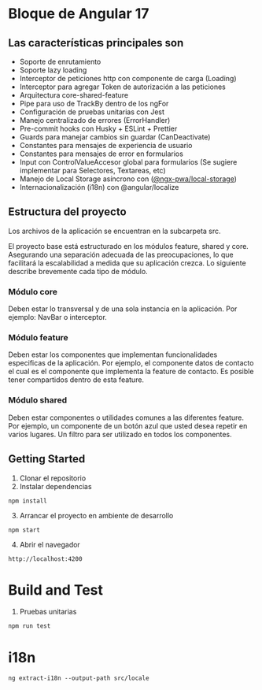 # Bloque de Angular 17

## Las caracter&iacute;sticas principales son

- Soporte de enrutamiento
- Soporte lazy loading
- Interceptor de peticiones http con componente de carga (Loading)
- Interceptor para agregar Token de autorización a las peticiones
- Arquitectura core-shared-feature
- Pipe para uso de TrackBy dentro de los ngFor
- Configuración de pruebas unitarias con Jest
- Manejo centralizado de errores (ErrorHandler)
- Pre-commit hooks con Husky + ESLint + Prettier
- Guards para manejar cambios sin guardar (CanDeactivate)
- Constantes para mensajes de experiencia de usuario
- Constantes para mensajes de error en formularios
- Input con ControlValueAccesor global para formularios (Se sugiere implementar para Selectores, Textareas, etc)
- Manejo de Local Storage asíncrono con ([@ngx-pwa/local-storage](https://github.com/cyrilletuzi/angular-async-local-storage))
- Internacionalización (i18n) con @angular/localize

## Estructura del proyecto

Los archivos de la aplicaci&oacute;n se encuentran en la subcarpeta src.

El proyecto base est&aacute; estructurado en los m&oacute;dulos feature, shared y core. Asegurando una separaci&oacute;n adecuada de las preocupaciones, lo que facilitar&aacute; la escalabilidad a medida que su aplicaci&oacute;n crezca. Lo siguiente describe brevemente cada tipo de m&oacute;dulo.

### M&oacute;dulo core

Deben estar lo transversal y de una sola instancia en la aplicaci&oacute;n. Por ejemplo: NavBar o interceptor.

### M&oacute;dulo feature

Deben estar los componentes que implementan funcionalidades especificas de la aplicaci&oacute;n. Por ejemplo, el componente datos de contacto el cual es el componente que implementa la feature de contacto. Es posible tener compartidos dentro de esta feature.

### M&oacute;dulo shared

Deben estar componentes o utilidades comunes a las diferentes feature. Por ejemplo, un componente de un bot&oacute;n azul que usted desea repetir en varios lugares. Un filtro para ser utilizado en todos los componentes.

## Getting Started

1. Clonar el repositorio
2. Instalar dependencias

```
npm install
```

3. Arrancar el proyecto en ambiente de desarrollo

```
npm start
```

4. Abrir el navegador

```
http://localhost:4200
```

# Build and Test

1. Pruebas unitarias

```
npm run test
```

# i18n

```
ng extract-i18n --output-path src/locale
```
